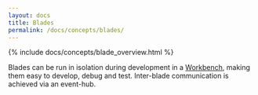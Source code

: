 ```yaml
---
layout: docs
title: Blades
permalink: /docs/concepts/blades/
---
```


{% include docs/concepts/blade_overview.html %}

Blades can be run in isolation during development in a [Workbench](/docs/concepts/workbenches/), making them easy to develop, debug and test. Inter-blade communication is achieved via an event-hub.